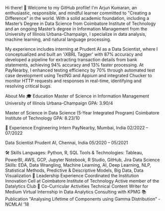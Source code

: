 Hi there! 👋
Welcome to my GitHub profile! I'm Arjun Kumaran, an enthusiastic, responsible, and mindful learner committed to "Creating a Difference" in the world. With a solid academic foundation, including a Master’s Degree in Data Science from Coimbatore Institute of Technology and an ongoing Master’s degree in Information Management from the University of Illinois Urbana-Champaign, I specialize in data analysis, machine learning, and natural language processing.

My experience includes interning at Prudent AI as a Data Scientist, where I conceptualized and built an 'iXBRL Tagger' with 87% accuracy and developed a pipeline for extracting transaction details from bank statements, achieving 94% accuracy and 13% faster processing. At PayNearby, I enhanced testing efficiency by 70% through automated test case development using TestNG and Appium and integrated Chucker to monitor HTTP requests and responses in real-time, identifying and resolving critical bugs.

About Me
🎓 Education
Master of Science in Information Management
University of Illinois Urbana-Champaign
GPA: 3.90/4

Master of Science in Data Science (5-Year Integrated Program)
Coimbatore Institute of Technology
GPA: 8.23/10

💼 Experience
Engineering Intern
PayNearby, Mumbai, India
02/2022 – 07/2022

Data Scientist
Prudent AI, Chennai, India
05/2020 – 05/2021

🛠 Skills
Languages: Python, R, SQL
Tools & Technologies: Tableau, PowerBI, AWS, GCP, Jupyter Notebook, R Studio, GitHub, Jira
Data Science Skills: EDA, Data Wrangling, Machine Learning, AI, Deep Learning, NLP, Statistical Methods, Predictive & Descriptive Models, Big Data, Data Visualization
🌟 Leadership Experience
Coordinated the Institution Innovation Cell at Coimbatore Institute of Technology
Active member of the Datalytics Club
🌱 Co-Curricular Activities
Technical Content Writer for Medium
Virtual Internship in Data Analytics Consulting with KPMG
📚 Publication
"Analysing Lifetime of Components using Gamma Distribution" - NCMLAI ’18
